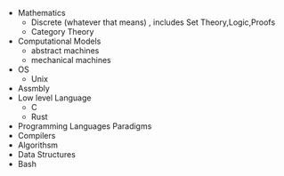 - Mathematics
  - Discrete (whatever that means) , includes Set Theory,Logic,Proofs
  - Category Theory
- Computational Models
  - abstract machines
  - mechanical machines
- OS 
  - Unix
- Assmbly
- Low level Language
  - C 
  - Rust
- Programming Languages Paradigms
- Compilers
- Algorithsm
- Data Structures
- Bash 
